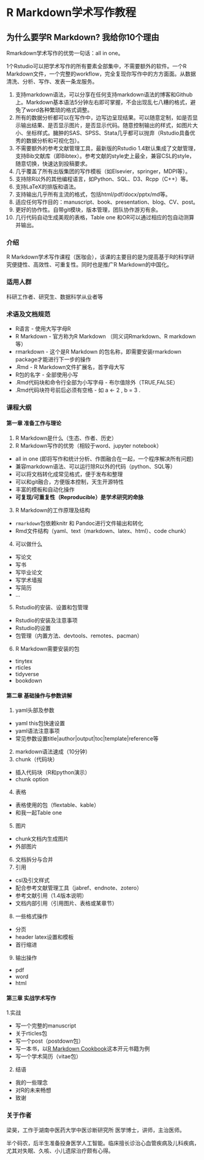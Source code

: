 # R Markdown学术写作教程

## 为什么要学R Markdown? 我给你10个理由

Rmarkdown学术写作的优势一句话：all in one。

1个Rstudio可以把学术写作的所有要素全部集中，不需要额外的软件。一个R Markdown文件，一个完整的workflow，完全复现你写作中的方方面面。从数据清洗、分析、写作、发表一条龙服务。

1.	支持markdown语法，可以分享在任何支持markdown语法的博客和Github上。Markdown基本语法5分钟左右即可掌握，不会出现乱七八糟的格式，避免了word各种繁琐的格式调整。
2.	所有的数据分析都可以在写作中，边写边呈现结果。可以随意定制，如是否显示输出结果、是否显示图片，是否显示代码。随意控制输出的样式，如图片大小、坐标样式。臃肿的SAS、SPSS、Stata几乎都可以抛弃（Rstudio具备优秀的数据分析和可视化包）。
3.	不需要额外的参考文献管理工具，最新版的Rstudio 1.4默认集成了文献管理，支持Bib文献库（即Bibtex）。参考文献的style史上最全，兼容CSL的style，随意切换，快速达到投稿要求。
4.	几乎覆盖了所有出版集团的写作模板（如Elsevier，springer，MDPI等）。
5.	支持除R以外的其他编程语言，如Python、SQL、D3、Rcpp（C++）等。
6.	支持LaTeX的排版和语法。
7.	支持输出几乎所有主流的格式，包括html/pdf/docx/pptx/md等。
8.	适应任何写作目的：manuscript、book、presentation、blog、CV、post。
9.	更好的协作性。自带git模块，版本管理，团队协作游刃有余。
10.	几行代码自动生成美观的表格，Table one 和OR可以通过相应的包自动测算并输出。


### 介绍
R Markdown学术写作课程（医咖会），该课的主要目的是为提高基于R的科学研究便捷性、高效性、可重复性。同时也是推广R Markdown的中国化。

### 适用人群
科研工作者、研究生、数据科学从业者等

### 术语及文档规范

-   R语言 - 使用大写字母R
-   R Markdown - 官方称为R Markdown （同义词Rmarkdown、R markdown等）
-   rmarkdown - 这个是R Markdown 的包名称，即需要安装rmarkdown package才能进行下一步的操作
-   .Rmd - R Markdown文件扩展名，首字母大写
-   R包的名字 - 全部使用小写
-   .Rmd代码块和命令行全部为小写字母 - 布尔值除外（TRUE,FALSE）
-   .Rmd代码块符号前后必须有空格 - 如 a <- 2 , b = 3 .


### 课程大纲

#### 第一章 准备工作与理论

1.  R Markdown是什么（生态、作者、历史）
2.  R Markdown写作的优势（相较于word、jupyter notebook）
- all in one (即将写作和统计分析、作图融合在一起，一个程序解决所有问题)
- 兼容markdown语法、可以运行除R以外的代码（python、SQL等）
- 可以将文档转化成常见格式，便于发布和整理
- 可以和git融合，方便版本控制，天生开源特性
- 丰富的模板和自动化操作
- **可复现/可重复性（Reproducible）是学术研究的命脉**
3.  R Markdown的工作原理及结构
- `rmarkdown`包依赖knitr 和 Pandoc进行文件输出和转化
- Rmd文件结构（yaml、text（markdown、latex、html）、code chunk）
4.  可以做什么
- 写论文
- 写书
- 写毕业论文
- 写学术墙报
- 写简历
- ... 
5.  Rstudio的安装、设置和包管理
- Rstudio的安装及注意事项
- Rstudio的设置
- 包管理（内置方法、devtools、remotes、pacman）
6.  R Markdown需要安装的包
- tinytex
- rticles
- tidyverse
- bookdown


#### 第二章 基础操作与参数讲解

1.  yaml头部及参数
- yaml this包快速设置
- yaml语法注意事项
- 常见参数设置title|author|output|toc|template|reference等
2.  markdown语法速成（10分钟）
3.  chunk（代码块）
- 插入代码块（R和python演示）
- chunk option
4.  表格
- 表格使用的包（flextable、kable）
- 和我一起Table one
5.  图片
- chunk文档内生成图片
- 外部图片
6. 文档拆分与合并
7. 引用
- csl及引文样式
- 配合参考文献管理工具（jabref、endnote、zotero）
- 参考文献引用（1.4版本说明）
- 文档内部引用（引用图片、表格或某章节）
8. 一些格式操作
- 分页
- header latex设置和模板
- 首行缩进
9. 输出操作
- pdf
- word
- html

#### 第三章 实战学术写作
1.实战
- 写一个完整的manuscript
- 关于rticles包
- 写一个post（postdown包）
- 写一本书，以[R Markdown Cookbook](https://github.com/yihui/rmarkdown-cookbook)这本开元书籍为例
- 写一个学术简历（vitae包）
2. 结语
- 我的一些理念
- 对R的未来畅想
- 致谢

### 关于作者
梁昊，工作于湖南中医药大学中医诊断研究所  医学博士，讲师，主治医师。

半个码农，后半生准备投身医学人工智能。临床擅长诊治心血管疾病及儿科疾病，尤其对失眠、久咳、小儿遗尿治疗颇有心得。

